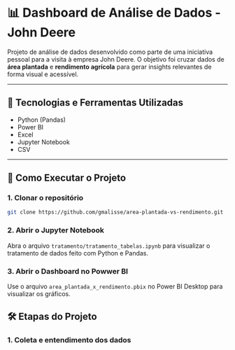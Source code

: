 # 📊 Dashboard de Análise de Dados - John Deere

Projeto de análise de dados desenvolvido como parte de uma iniciativa pessoal para a visita à empresa John Deere. O objetivo foi cruzar dados de **área plantada** e **rendimento agrícola** para gerar insights relevantes de forma visual e acessível.

---

## 🧰 Tecnologias e Ferramentas Utilizadas

- Python (Pandas)
- Power BI
- Excel
- Jupyter Notebook
- CSV

---

## 🚀 Como Executar o Projeto

### 1. Clonar o repositório
```bash
git clone https://github.com/gmalisse/area-plantada-vs-rendimento.git
```

### 2. Abrir o Jupyter Notebook
Abra o arquivo `tratamento/tratamento_tabelas.ipynb` para visualizar o tratamento de dados feito com Python e Pandas.

### 3. Abrir o Dashboard no Powwer BI
Use o arquivo `area_plantada_x_rendimento.pbix` no Power BI Desktop para visualizar os gráficos.

## 🛠️ Etapas do Projeto

### 1. Coleta e entendimento dos dados
